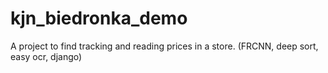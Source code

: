 # kjn_biedronka_demo
A project to find tracking and reading prices in a store. (FRCNN, deep sort, easy ocr, django)
